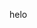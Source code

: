 helo

<!---
AdamBess/AdamBess is a ✨ special ✨ repository because its `README.md` (this file) appears on your GitHub profile.
You can click the Preview link to take a look at your changes.
--->

